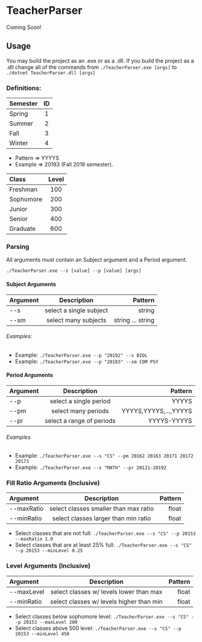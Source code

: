 # TeacherParser
Coming Soon!
## Usage
You may build the project as an .exe or as a .dll. If you build the project as a .dll change all of the commands from `./TeacherParser.exe [args]` to `./dotnet TeacherParser.dll [args]` 
### Definitions:
| Semester   |      ID      | 
|:----------|:-------------:|
| Spring | 1 | 
| Summer | 2 |
| Fall | 3 |
| Winter | 4 |

- Pattern => YYYYS
- Example => 20183 (Fall 2018 semester).

| Class   |      Level      | 
|:----------|:-------------:|
| Freshman | 100 | 
| Sophomore | 200 |
| Junior | 300 |
| Senior | 400 |
| Graduate | 600 |



### Parsing
All arguments must contain an Subject argument and a Period argument.

`./TeacherParser.exe --s [value] --p [value] [args]`

#### Subject Arguments
| Argument | Description | Pattern|
|:----------|:-------------:|------:|
| --s | select a single subject | string |
| --sm | select many subjects | string ... string |
###### Examples:
- Example: `./TeacherParser.exe --p "20192" --s BIOL`
- Example: `./TeacherParser.exe --p "20183" --sm COM PSY`

#### Period Arguments
| Argument   |      Description      |  Pattern |
|:----------|:-------------:|------:|
| --p | select a single period | YYYYS |
| --pm | select many periods | YYYYS,YYYYS,...,YYYYS |
| --pr | select a range of periods | YYYYS-YYYYS |

###### Examples
- Example: `./TeacherParser.exe --s "CS" --pm 20162 20163 20171 20172 20173`
- Example: `./TeacherParser.exe --s "MATH" --pr 20121-20192`

### Fill Ratio Arguments (Inclusive)

| Argument   |      Description      |  Pattern |
|:----------|:-------------:|------:|
| --maxRatio | select classes smaller than max ratio | float |
| --minRatio | select classes larger than min ratio | float |
- Select classes that are not full: `./TeacherParser.exe --s "CS" --p 20153 --maxRatio 1.0` 
- Select classes that are at least 25% full: `./TeacherParser.exe --s "CS" --p 20153 --minLevel 0.25`


### Level Arguments (Inclusive)

| Argument   |      Description      |  Pattern |
|:----------|:-------------:|------:|
| --maxLevel | select classes w/ levels lower than max | float |
| --minRatio | select classes w/ levels higher than min | float |

- Select classes below sophomore level: `./TeacherParser.exe --s "CS" --p 20153 --maxLevel 200`
- Select classes above 500 level: `./TeacherParser.exe --s "CS" --p 20153 --minLevel 450`







